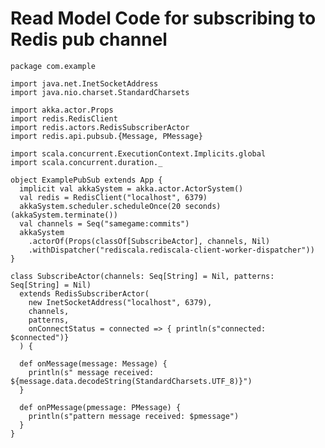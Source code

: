 # Read Model Code for subscribing to Redis pub channel

    package com.example

    import java.net.InetSocketAddress
    import java.nio.charset.StandardCharsets

    import akka.actor.Props
    import redis.RedisClient
    import redis.actors.RedisSubscriberActor
    import redis.api.pubsub.{Message, PMessage}

    import scala.concurrent.ExecutionContext.Implicits.global
    import scala.concurrent.duration._

    object ExamplePubSub extends App {
      implicit val akkaSystem = akka.actor.ActorSystem()
      val redis = RedisClient("localhost", 6379)
      akkaSystem.scheduler.scheduleOnce(20 seconds)(akkaSystem.terminate())
      val channels = Seq("samegame:commits")
      akkaSystem
        .actorOf(Props(classOf[SubscribeActor], channels, Nil)
        .withDispatcher("rediscala.rediscala-client-worker-dispatcher"))
    }

    class SubscribeActor(channels: Seq[String] = Nil, patterns: Seq[String] = Nil)
      extends RedisSubscriberActor(
        new InetSocketAddress("localhost", 6379),
        channels,
        patterns,
        onConnectStatus = connected => { println(s"connected: $connected")}
      ) {

      def onMessage(message: Message) {
        println(s" message received: ${message.data.decodeString(StandardCharsets.UTF_8)}")
      }

      def onPMessage(pmessage: PMessage) {
        println(s"pattern message received: $pmessage")
      }
    }